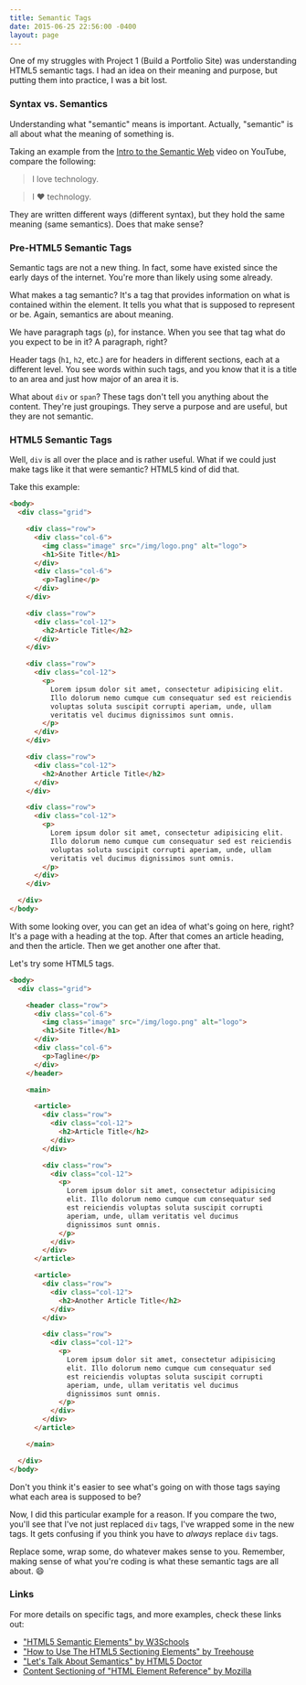```yaml
---
title: Semantic Tags
date: 2015-06-25 22:56:00 -0400
layout: page
---
```


One of my struggles with Project 1 (Build a Portfolio Site) was understanding
HTML5 semantic tags. I had an idea on their meaning and purpose, but putting
them into practice, I was a bit lost.


### Syntax vs. Semantics ###

Understanding what "semantic" means is important. Actually, "semantic" is all
about what the meaning of something is.

Taking an example from the [Intro to the Semantic Web](https://www.youtube.com/watch?v=OGg8A2zfWKg)
video on YouTube, compare the following:

> I love technology.

> I ♥ technology.

They are written different ways (different syntax), but they hold the same
meaning (same semantics). Does that make sense?


### Pre-HTML5 Semantic Tags ###

Semantic tags are not a new thing. In fact, some have existed since the early
days of the internet. You're more than likely using some already.

What makes a tag semantic? It's a tag that provides information on what is
contained within the element. It tells you what that is supposed to represent or
be. Again, semantics are about meaning.

We have paragraph tags (`p`), for instance. When you see that tag what do you
expect to be in it? A paragraph, right?

Header tags (`h1`, `h2`, etc.) are for headers in different sections, each
at a different level. You see words within such tags, and you know that it is a
title to an area and just how major of an area it is.

What about `div` or `span`? These tags don't tell you anything about the
content. They're just groupings. They serve a purpose and are useful, but they
are not semantic.


### HTML5 Semantic Tags ###

Well, `div` is all over the place and is rather useful. What if we could just
make tags like it that were semantic? HTML5 kind of did that.

Take this example:

```html
<body>
  <div class="grid">

    <div class="row">
      <div class="col-6">
        <img class="image" src="/img/logo.png" alt="logo">
        <h1>Site Title</h1>
      </div>
      <div class="col-6">
        <p>Tagline</p>
      </div>
    </div>

    <div class="row">
      <div class="col-12">
        <h2>Article Title</h2>
      </div>
    </div>

    <div class="row">
      <div class="col-12">
        <p>
          Lorem ipsum dolor sit amet, consectetur adipisicing elit.
          Illo dolorum nemo cumque cum consequatur sed est reiciendis
          voluptas soluta suscipit corrupti aperiam, unde, ullam
          veritatis vel ducimus dignissimos sunt omnis.
        </p>
      </div>
    </div>

    <div class="row">
      <div class="col-12">
        <h2>Another Article Title</h2>
      </div>
    </div>

    <div class="row">
      <div class="col-12">
        <p>
          Lorem ipsum dolor sit amet, consectetur adipisicing elit.
          Illo dolorum nemo cumque cum consequatur sed est reiciendis
          voluptas soluta suscipit corrupti aperiam, unde, ullam
          veritatis vel ducimus dignissimos sunt omnis.
        </p>
      </div>
    </div>

  </div>
</body>
```

With some looking over, you can get an idea of what's going on here, right? It's
a page with a heading at the top. After that comes an article heading, and then
the article. Then we get another one after that.

Let's try some HTML5 tags.

```html
<body>
  <div class="grid">

    <header class="row">
      <div class="col-6">
        <img class="image" src="/img/logo.png" alt="logo">
        <h1>Site Title</h1>
      </div>
      <div class="col-6">
        <p>Tagline</p>
      </div>
    </header>

    <main>

      <article>
        <div class="row">
          <div class="col-12">
            <h2>Article Title</h2>
          </div>
        </div>

        <div class="row">
          <div class="col-12">
            <p>
              Lorem ipsum dolor sit amet, consectetur adipisicing
              elit. Illo dolorum nemo cumque cum consequatur sed
              est reiciendis voluptas soluta suscipit corrupti
              aperiam, unde, ullam veritatis vel ducimus
              dignissimos sunt omnis.
            </p>
          </div>
        </div>
      </article>

      <article>
        <div class="row">
          <div class="col-12">
            <h2>Another Article Title</h2>
          </div>
        </div>

        <div class="row">
          <div class="col-12">
            <p>
              Lorem ipsum dolor sit amet, consectetur adipisicing
              elit. Illo dolorum nemo cumque cum consequatur sed
              est reiciendis voluptas soluta suscipit corrupti
              aperiam, unde, ullam veritatis vel ducimus
              dignissimos sunt omnis.
            </p>
          </div>
        </div>
      </article>

    </main>

  </div>
</body>
```

Don't you think it's easier to see what's going on with those tags saying what
each area is supposed to be?

Now, I did this particular example for a reason. If you compare the two, you'll
see that I've not just replaced `div` tags, I've wrapped some in the new tags.
It gets confusing if you think you have to _always_ replace `div` tags.

Replace some, wrap some, do whatever makes sense to you. Remember, making sense
of what you're coding is what these semantic tags are all about. :smile:


### Links ###

For more details on specific tags, and more examples, check these links out:

 * ["HTML5 Semantic Elements" by W3Schools](http://www.w3schools.com/html/html5_semantic_elements.asp)
 * ["How to Use The HTML5 Sectioning Elements" by Treehouse](http://blog.teamtreehouse.com/use-html5-sectioning-elements)
 * ["Let's Talk About Semantics" by HTML5 Doctor](http://html5doctor.com/lets-talk-about-semantics/)
 * [Content Sectioning of "HTML Element Reference" by Mozilla](https://developer.mozilla.org/en-US/docs/Web/HTML/Element#Content_sectioning)
